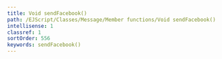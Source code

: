 ```yaml
---
title: Void sendFacebook()
path: /EJScript/Classes/Message/Member functions/Void sendFacebook()
intellisense: 1
classref: 1
sortOrder: 556
keywords: sendFacebook()
---
```





